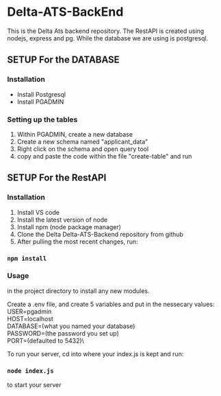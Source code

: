 # Delta-ATS-BackEnd
This is the Delta Ats backend repository. The RestAPI is created using nodejs, express and pg. While the database we are using is postgresql.

## SETUP For the DATABASE

### Installation
- Install Postgresql
- Install PGADMIN

### Setting up the tables
1) Within PGADMIN, create a new database
2) Create a new schema named "applicant_data"
3) Right click on the schema and open query tool
4) copy and paste the code within the file "create-table" and run

## SETUP For the RestAPI

### Installation
1) Install VS code
2) Install the latest version of node
3) Install npm (node package manager)
4) Clone the Delta Delta-ATS-Backend repository from github
5) After pulling the most recent changes, run:
### `npm install`

### Usage

in the project directory to install any new modules.

Create a .env file, and create 5 variables and put in the nessecary values:\
USER=pgadmin\
HOST=localhost\
DATABASE=(what you named your database)\
PASSWORD=(the password you set up)\
PORT=(defaulted to 5432)\

To run your server, cd into where your index.js is kept and run:
### `node index.js`
to start your server 
